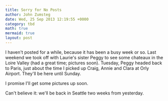 ```yaml
---
title: Sorry for No Posts
author: John Zumsteg
date: Wed, 25 Sep 2013 12:19:55 +0000
category: tbd
math: true
mermaid: true
layout: post
---
```

I haven't posted for a while, because it has been a busy week or so. Last weekend we took off with Laurie's sister Peggy to see some chateaux in the Loire Valley (had a great time; pictures soon). Tuesday, Peggy headed back to Paris, just about the time I picked up Craig, Annie and Clara at Orly Airport. They'll be here until Sunday.

I promise I'll get some pictures up soon.

Can't believe it: we'll be back in Seattle two weeks from yesterday.
